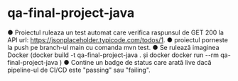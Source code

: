 # qa-final-project-java


●	Proiectul ruleaza un test automat care verifica raspunsul de GET 200 la API url: https://jsonplaceholder.typicode.com/todos/1. 
●	proiectul porneste la push pe branch-ul main cu comanda mvn test.
●	Se rulează imaginea Docker (docker build -t qa-final-project-java .  și docker docker run --rm qa-final-project-java )
●	Contine un badge de status care arată live dacă pipeline-ul de CI/CD este "passing" sau "failing". 
